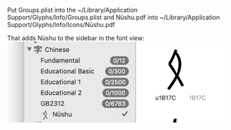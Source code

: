 Put Groups.plist into the ~/Library/Application Support/Glyphs/Info/Groups.plist and Nüshu.pdf into ~/Library/Application Support/Glyphs/Info/Icons/Nüshu.pdf

That adds Nüshu to the sidebar in the font view:
![Screenshot](https://github.com/LisaHuang2017/noto-sans-nushu/blob/master/source/Info/Screenshot.png)
